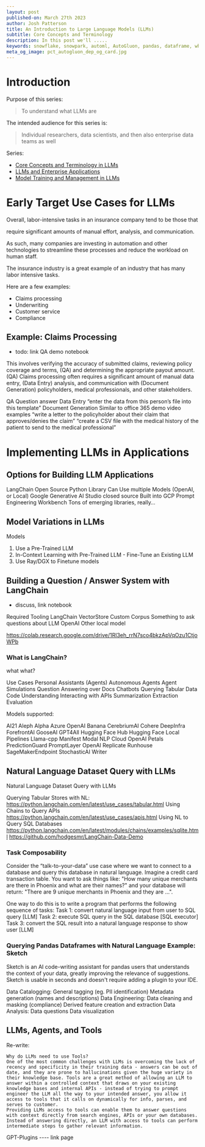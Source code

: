 ```yaml
---
layout: post
published-on: March 27th 2023
author: Josh Patterson
title: An Introduction to Large Language Models (LLMs)
subtitle: Core Concepts and Terminology
description: In this post we'll .....
keywords: snowflake, snowpark, automl, AutoGluon, pandas, dataframe, whl, pip, anaconda, dependency
meta_og_image: pct_autogluon_dep_og_card.jpg
---
```


# Introduction

Purpose of this series:

> To understand what LLMs are

The intended audience for this series is:

> Individual researchers, data scientists, and then also enterprise data teams as well

Series:

* [Core Concepts and Terminology in LLMs](intro_to_llms_part_1_terminology.html)
* [LLMs and Enterprise Applications](intro_to_llms_part_2_applications.html)
* [Model Training and Management in LLMs](intro_to_llms_part_3_model_management.html)

# Early Target Use Cases for LLMs

Overall, labor-intensive tasks in an insurance company tend to be those that 

require significant amounts of manual effort, analysis, and communication. 

As such, many companies are investing in automation and other technologies to streamline these processes and reduce the workload on human staff.

The insurance industry is a great example of an industry that has many labor intensive tasks.

Here are a few examples:

* Claims processing
* Underwriting
* Customer service
* Compliance


## Example: Claims Processing

* todo: link QA demo notebook

This involves 
verifying the accuracy of submitted claims, 
reviewing policy coverage and terms, (QA)
and determining the appropriate payout amount.  (QA)
Claims processing often requires 
a significant amount of manual data entry, (Data Entry)
analysis, 
and communication with (Document Generation)
policyholders, 
medical professionals, 
and other stakeholders.


QA
Question answer
Data Entry
“enter the data from this person’s file into this template”
Document Generation
Similar to office 365 demo video
examples
“write a letter to the policyholder about their claim that approves/denies the claim”
“create a CSV file with the medical history of the patient to send to the medical professional”


# Implementing LLMs in Applications


## Options for Building LLM Applications

LangChain
Open Source Python Library
Can Use multiple Models (OpenAI, or Local)
Google Generative AI Studio
closed source
Built into GCP
Prompt Engineering Workbench
Tons of emerging libraries, really…


## Model Variations in LLMs

Models

1. Use a Pre-Trained LLM
2. In-Context Learning with Pre-Trained LLM - Fine-Tune an Existing LLM
3. Use Ray/DGX to Finetune models

## Building a Question / Answer System with LangChain

* discuss, link notebook


Required Tooling
LangChain
VectorStore
Custom Corpus
Something to ask questions about
LLM
OpenAI
Other local model

https://colab.research.google.com/drive/1Rl3eh_rrN7sco4bkzApVqOzu1CtjoWPb


### What is LangChain?

what what?

Use Cases
Personal Assistants (Agents)
Autonomous Agents
Agent Simulations
Question Answering over Docs
Chatbots
Querying Tabular Data
Code Understanding
Interacting with APIs
Summarization
Extraction
Evaluation

Models supported:

AI21
Aleph Alpha
Azure OpenAI
Banana
CerebriumAI
Cohere
DeepInfra
ForefrontAI
GooseAI
GPT4All
Hugging Face Hub
Hugging Face Local Pipelines
Llama-cpp
Manifest
Modal
NLP Cloud
OpenAI
Petals
PredictionGuard
PromptLayer OpenAI
Replicate
Runhouse
SageMakerEndpoint
StochasticAI
Writer



## Natural Language Dataset Query with LLMs


Natural Language Dataset Query with LLMs

Querying Tabular Stores with NL:
https://python.langchain.com/en/latest/use_cases/tabular.html
Using Chains to Query APIs
https://python.langchain.com/en/latest/use_cases/apis.html
Using NL to Query SQL Databases
https://python.langchain.com/en/latest/modules/chains/examples/sqlite.html
https://github.com/hodgesmr/LangChain-Data-Demo

### Task Composability

Consider the “talk-to-your-data” use case where we want to connect to a database and query this database in natural language. Imagine a credit card transaction table. You want to ask things like: 
"How many unique merchants are there in Phoenix and what are their names?" 
and your database will return: 
"There are 9 unique merchants in Phoenix and they are …".

One way to do this is to write a program that performs the following sequence of tasks:
Task 1: convert natural language input from user to SQL query [LLM]
Task 2: execute SQL query in the SQL database [SQL executor]
Task 3: convert the SQL result into a natural language response to show user [LLM]

### Querying Pandas Dataframes with Natural Language Example: Sketch

Sketch is an AI code-writing assistant for pandas users that understands the context of your data, greatly improving the relevance of suggestions. Sketch is usable in seconds and doesn't require adding a plugin to your IDE.

Data Catalogging:
General tagging (eg. PII identification)
Metadata generation (names and descriptions)
Data Engineering:
Data cleaning and masking (compliance)
Derived feature creation and extraction
Data Analysis:
Data questions
Data visualization

## LLMs, Agents, and Tools

Re-write:
```
Why do LLMs need to use Tools?
One of the most common challenges with LLMs is overcoming the lack of recency and specificity in their training data - answers can be out of date, and they are prone to hallucinations given the huge variety in their knowledge base. Tools are a great method of allowing an LLM to answer within a controlled context that draws on your existing knowledge bases and internal APIs - instead of trying to prompt engineer the LLM all the way to your intended answer, you allow it access to tools that it calls on dynamically for info, parses, and serves to customer.
Providing LLMs access to tools can enable them to answer questions with context directly from search engines, APIs or your own databases. Instead of answering directly, an LLM with access to tools can perform intermediate steps to gather relevant information. 
```

GPT-Plugins ---- link page
